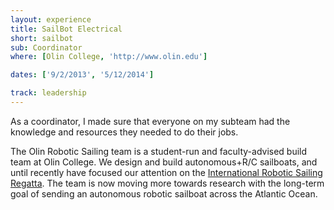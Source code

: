 ```yaml
---
layout: experience
title: SailBot Electrical
short: sailbot
sub: Coordinator
where: [Olin College, 'http://www.olin.edu']

dates: ['9/2/2013', '5/12/2014']

track: leadership
---
```


As a coordinator, I made sure that everyone on my subteam had the knowledge and resources they needed to do their jobs.

The Olin Robotic Sailing team is a student-run and faculty-advised build team at Olin College. We design and build autonomous+R/C sailboats, and until recently have focused our attention on the [International Robotic Sailing Regatta](http://sailbot.org). The team is now moving more towards research with the long-term goal of sending an autonomous robotic sailboat across the Atlantic Ocean.